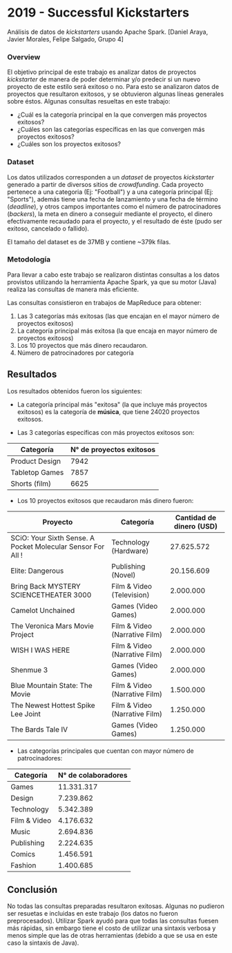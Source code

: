 # 2019 - Successful Kickstarters
Análisis de datos de _kickstarters_ usando Apache Spark. [Daniel Araya, Javier Morales, Felipe Salgado, Grupo 4]

### Overview

El objetivo principal de este trabajo es analizar datos de proyectos *kickstarter* de manera de poder determinar y/o predecir si un nuevo proyecto de este estilo será exitoso o no. Para esto se analizaron datos de proyectos que resultaron exitosos, y se obtuvieron algunas líneas generales sobre éstos. Algunas consultas resueltas en este trabajo:
* ¿Cuál es la categoría principal en la que convergen más proyectos exitosos?
* ¿Cuáles son las categorías específicas en las que convergen más proyectos exitosos?
* ¿Cuáles son los proyectos exitosos?

### Dataset

Los datos utilizados corresponden a un _dataset_ de proyectos *kickstarter* generado a partir de diversos sitios de _crowdfunding_. Cada proyecto pertenece a una categoria (Ej: "Football") y a una categoría principal (Ej: "Sports"), además tiene una fecha de lanzamiento y una fecha de término (*deadline*), y otros campos importantes como el número de patrocinadores (_backers_), la meta en dinero a conseguir mediante el proyecto, el dinero efectivamente recaudado para el proyecto, y el resultado de éste (pudo ser exitoso, cancelado o fallido).

El tamaño del dataset es de 37MB y contiene ~379k filas.

### Metodología

Para llevar a cabo este trabajo se realizaron distintas consultas a los datos provistos utilizando la herramienta Apache Spark, ya que su motor (Java) realiza las consultas de manera más eficiente.

Las consultas consistieron en trabajos de MapReduce para obtener:
1. Las 3 categorías más exitosas (las que encajan en el mayor número de proyectos exitosos)
2. La categoría principal más exitosa (la que encaja en mayor número de proyectos exitosos)
3. Los 10 proyectos que más dinero recaudaron.
4. Número de patrocinadores por categoría

## Resultados

Los resultados obtenidos fueron los siguientes:

* La categoría principal más "exitosa" (la que incluye más proyectos exitosos) es la categoría de **música**, que tiene 24020 proyectos exitosos.

* Las 3 categorías específicas con más proyectos exitosos son:

| Categoría      	| N° de proyectos exitosos 	|
|----------------	|--------------------------	|
| Product Design 	|                     7942 	|
| Tabletop Games 	|                     7857 	|
| Shorts (film)  	|                     6625 	|

* Los 10 proyectos exitosos que recaudaron más dinero fueron:

| Proyecto                                                       	| Categoría                     	| Cantidad de dinero (USD) 	|
|----------------------------------------------------------------	|-------------------------------	|--------------------------	|
|  SCiO: Your Sixth Sense. A Pocket   Molecular Sensor For All ! 	| Technology (Hardware)         	| 27.625.572               	|
| Elite: Dangerous                                               	| Publishing (Novel)            	| 20.156.609               	|
|  Bring Back MYSTERY SCIENCETHEATER   3000                      	| Film & Video (Television)     	| 2.000.000                	|
| Camelot Unchained                                              	| Games (Video Games)           	| 2.000.000                	|
| The Veronica Mars Movie Project                                	| Film & Video (Narrative Film) 	| 2.000.000                	|
| WISH I WAS HERE                                                	| Film & Video (Narrative Film) 	| 2.000.000                	|
| Shenmue 3                                                      	| Games (Video Games)           	| 2.000.000                	|
| Blue Mountain State: The Movie                                 	| Film & Video (Narrative Film) 	| 1.500.000                	|
| The Newest Hottest Spike Lee Joint                             	| Film & Video (Narrative Film) 	| 1.250.000                	|
| The Bards Tale IV                                              	| Games (Video Games)           	| 1.250.000                	|

* Las categorías principales que cuentan con mayor número de patrocinadores:

| Categoría    	| N° de colaboradores 	|
|--------------	|---------------------	|
| Games        	| 11.331.317          	|
| Design       	| 7.239.862           	|
| Technology   	| 5.342.389           	|
| Film & Video 	| 4.176.632           	|
| Music        	| 2.694.836           	|
| Publishing   	| 2.224.635           	|
| Comics       	| 1.456.591           	|
| Fashion      	| 1.400.685           	|

## Conclusión

No todas las consultas preparadas resultaron exitosas. Algunas no pudieron ser resuetas e incluidas en este trabajo (los datos no fueron preprocesados).
Utilizar Spark ayudó para que todas las consultas fuesen más rápidas, sin embargo tiene el costo de utilizar una sintaxis verbosa y menos simple que las de otras herramientas (debido a que se usa en este caso la sintaxis de Java).
